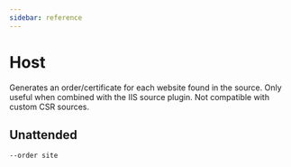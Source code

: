 ```yaml
---
sidebar: reference
---
```


# Host
Generates an order/certificate for each website found in the source. Only useful when combined with the IIS source plugin. Not compatible with custom CSR sources.

## Unattended
`--order site`
